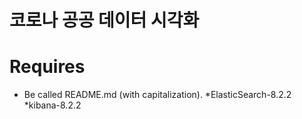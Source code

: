 # 코로나 공공 데이터 시각화
# Requires
  - Be called README.md (with capitalization).
 *ElasticSearch-8.2.2
 *kibana-8.2.2
